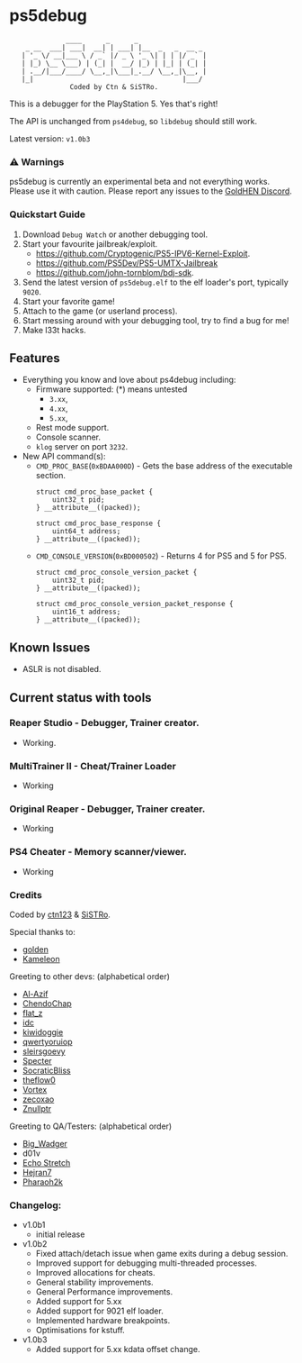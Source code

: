 # ps5debug
```
              ____      _      _
    _ __  ___| ___|  __| | ___| |__  _   _  __ _
   | '_ \/ __|___ \ / _` |/ _ \ '_ \| | | |/ _` |
   | |_) \__ \___) | (_| |  __/ |_) | |_| | (_| |
   | .__/|___/____/ \__,_|\___|_.__/ \__,_|\__, |
   |_|                                     |___/
               Coded by Ctn & SiSTRo.

```

This is a debugger for the PlayStation 5. Yes that's right!

The API is unchanged from `ps4debug`, so `libdebug` should still work.

Latest version: `v1.0b3`

### :warning: Warnings

ps5debug is currently an experimental beta and not everything works. Please use it with caution.
Please report any issues to the [GoldHEN Discord](https://discord.gg/pR5NTEVBGt).

### Quickstart Guide
1. Download `Debug Watch` or another debugging tool.
1. Start your favourite jailbreak/exploit.
   - https://github.com/Cryptogenic/PS5-IPV6-Kernel-Exploit.
   - https://github.com/PS5Dev/PS5-UMTX-Jailbreak
   - https://github.com/john-tornblom/bdj-sdk.
1. Send the latest version of `ps5debug.elf` to the elf loader's port, typically `9020`.
1. Start your favorite game!
1. Attach to the game (or userland process).
1. Start messing around with your debugging tool, try to find a bug for me!
1. Make l33t hacks.

## Features

- Everything you know and love about ps4debug including:
  - Firmware supported: (*) means untested
    - `3.xx`,
    - `4.xx`,
    - `5.xx`,
  - Rest mode support.
  - Console scanner.
  - `klog` server on port `3232`.
- New API command(s):
  - `CMD_PROC_BASE`(`0xBDAA000D`) - Gets the base address of the executable section.
    ```
    struct cmd_proc_base_packet {
        uint32_t pid;
    } __attribute__((packed));

    struct cmd_proc_base_response {
        uint64_t address;
    } __attribute__((packed));
    ```
  - `CMD_CONSOLE_VERSION`(`0xBD000502`) - Returns 4 for PS5 and 5 for PS5.
    ```
    struct cmd_proc_console_version_packet {
        uint32_t pid;
    } __attribute__((packed));

    struct cmd_proc_console_version_packet_response {
        uint16_t address;
    } __attribute__((packed));
    ```

## Known Issues

- ASLR is not disabled.


## Current status with tools

### Reaper Studio - Debugger, Trainer creator.
- Working.

### MultiTrainer II - Cheat/Trainer Loader
- Working

### Original Reaper - Debugger, Trainer creater.
- Working

### PS4 Cheater - Memory scanner/viewer.
- Working

### Credits

Coded by [ctn123](https://github.com/ctn123) & [SiSTRo](https://github.com/SiSTR0).

Special thanks to:
- [golden](https://github.com/jogolden)
- [Kameleon](https://github.com/kmeps4)

Greeting to other devs: (alphabetical order)
- [Al-Azif](https://github.com/Al-Azif)
- [ChendoChap](https://github.com/ChendoChap)
- [flat_z](https://github.com/flatz)
- [idc](https://github.com/idc)
- [kiwidoggie](https://github.com/kiwidoggie)
- [qwertyoruiop](https://twitter.com/qwertyoruiopz)
- [sleirsgoevy](https://github.com/sleirsgoevy)
- [Specter](https://github.com/Cryptogenic)
- [SocraticBliss](https://github.com/SocraticBliss)
- [theflow0](https://github.com/TheOfficialFloW)
- [Vortex](https://github.com/xvortex)
- [zecoxao](https://twitter.com/notzecoxao)
- [Znullptr](https://github.com/dmiller423)

Greeting to QA/Testers: (alphabetical order)
- [Big_Wadger](https://twitter.com/big_wadger)
- d01v
- [Echo Stretch](https://twitter.com/StretchEcho)
- [Hejran7](https://www.youtube.com/@BabaAlloush)
- [Pharaoh2k](https://github.com/Pharaoh2k)

### Changelog:
- v1.0b1
  - initial release
- v1.0b2
  - Fixed attach/detach issue when game exits during a debug session.
  - Improved support for debugging multi-threaded processes.
  - Improved allocations for cheats.
  - General stability improvements.
  - General Performance improvements.
  - Added support for 5.xx
  - Added support for 9021 elf loader.
  - Implemented hardware breakpoints.
  - Optimisations for kstuff.
- v1.0b3
  - Added support for 5.xx kdata offset change.

